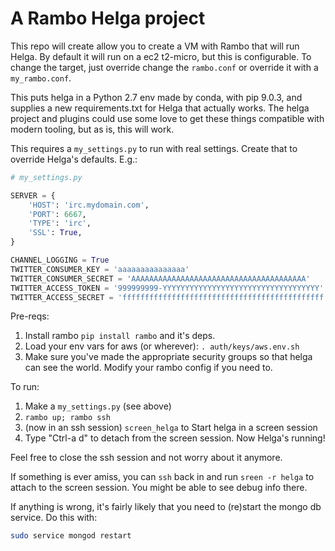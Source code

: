 # A Rambo Helga project

This repo will create allow you to create a VM with Rambo that will run Helga. By default it will run on a ec2 t2-micro, but this is configurable. To change the target, just override change the `rambo.conf` or override it with a `my_rambo.conf`.

This puts helga in a Python 2.7 env made by conda, with pip 9.0.3, and supplies a new requirements.txt for Helga that actually works. The helga project and plugins could use some love to get these things compatible with modern tooling, but as is, this will work.

This requires a `my_settings.py` to run with real settings. Create that to override Helga's defaults. E.g.:

```python
# my_settings.py

SERVER = {
    'HOST': 'irc.mydomain.com',
    'PORT': 6667,
    'TYPE': 'irc',
    'SSL': True,
}

CHANNEL_LOGGING = True
TWITTER_CONSUMER_KEY = 'aaaaaaaaaaaaaaa'
TWITTER_CONSUMER_SECRET = 'AAAAAAAAAAAAAAAAAAAAAAAAAAAAAAAAAAAAAAA'
TWITTER_ACCESS_TOKEN = '999999999-YYYYYYYYYYYYYYYYYYYYYYYYYYYYYYYYYYY'
TWITTER_ACCESS_SECRET = 'fffffffffffffffffffffffffffffffffffffffffffff'
```

Pre-reqs:

1. Install rambo `pip install rambo` and it's deps.
2. Load your env vars for aws (or wherever): `. auth/keys/aws.env.sh`
3. Make sure you've made the appropriate security groups so that helga can see the world. Modify your rambo config if you need to.

To run:

1. Make a `my_settings.py` (see above)
2. `rambo up; rambo ssh`
3. (now in an ssh session) `screen_helga` to Start helga in a screen session
4. Type "Ctrl-a d" to detach from the screen session. Now Helga's running!

Feel free to close the ssh session and not worry about it anymore.

If something is ever amiss, you can `ssh` back in and run `sreen -r helga` to attach to the screen session. You might be able to see debug info there.

If anything is wrong, it's fairly likely that you need to (re)start the mongo db service. Do this with:
```bash
sudo service mongod restart
```
